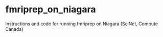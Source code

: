 # fmriprep_on_niagara
Instructions and code for running fmriprep on Niagara (SciNet, Compute Canada)
